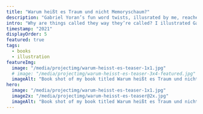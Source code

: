 ```yaml
---
title: "Warum heißt es Traum und nicht Memoryschaum?"
description: "Gabriel Yoran’s fun word twists, illusrated by me, reached ‛Top 50 Gift Books for Singles’ on Amazon!"
intro: "Why are things called they way they’re called? I illustrated Gabriel Yoran’s fun word twists and we published it as a small, neat book (‛Top 50 Gift Books for Singles’ on Amazon!). Published with Frohmann Verlag Berlin."
timestamp: "2021"
displayOrder: 5
featured: true
tags:
  - books
  - illustration
featureImg:
  image: "/media/projectimg/warum-heisst-es-teaser-1x1.jpg"
  # image: "/media/projectimg/warum-heisst-es-teaser-3x4-featured.jpg"
  imageAlt: "Book shot of my book titled Warum heißt es Traum und nicht Memoryschaum"
hero:
  image: "/media/projectimg/warum-heisst-es-teaser-1x1.jpg"
  image2x: "/media/projectimg/warum-heisst-es-teaser@2x.jpg"
  imageAlt: "Book shot of my book titled Warum heißt es Traum und nicht Memoryschaum"
---
```

